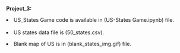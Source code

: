 <p><b>Project_3:</b><br>
<li>US_States Game code is available in (US-States Game.ipynb) file.</li><br>
<li>US states data file is (50_states.csv).</li></p>
<li>Blank map of US is in (blank_states_img.gif) file.</li><br>

